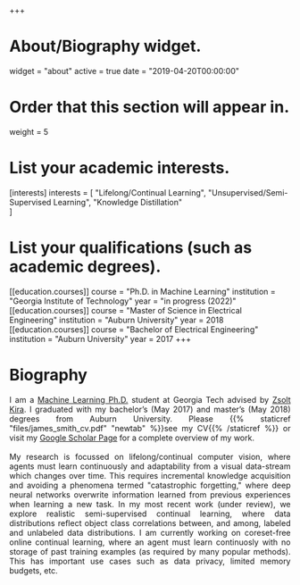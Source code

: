 +++
# About/Biography widget.
widget = "about"
active = true
date = "2019-04-20T00:00:00"

# Order that this section will appear in.
weight = 5

# List your academic interests.
[interests]
  interests = [
    "Lifelong/Continual Learning",
    "Unsupervised/Semi-Supervised Learning",
    "Knowledge Distillation"    
  ]

# List your qualifications (such as academic degrees).
[[education.courses]]
  course = "Ph.D. in Machine Learning"
  institution = "Georgia Institute of Technology"
  year = "in progress (2022)"
[[education.courses]]
  course = "Master of Science in Electrical Engineering"
  institution = "Auburn University"
  year = 2018
[[education.courses]]
  course = "Bachelor of Electrical Engineering"
  institution = "Auburn University" 
  year = 2017
+++ 

# Biography

<div style="text-align: justify">
I am a <a href="https://ml.gatech.edu/phd">Machine Learning Ph.D.</a> student at Georgia Tech advised by <a href="https://www.cc.gatech.edu/~zk15/">Zsolt Kira</a>. I graduated with my 
bachelor’s (May 2017) and master’s (May 2018) degrees from Auburn University. Please {{% staticref "files/james_smith_cv.pdf" "newtab" %}}see my CV{{% /staticref %}} or visit my <a href="https://scholar.google.com/citations?user=rT52aN8AAAAJ&hl=en">Google Scholar Page</a> for a complete overview of my work.
<br>
<br>
My research is focussed on lifelong/continual computer vision, where agents must learn continuously and adaptability from a visual data-stream which changes over time. This requires incremental knowledge acquisition and avoiding a phenomena termed "catastrophic forgetting," where deep neural networks overwrite information learned from previous experiences when learning a new task. In my most recent work (under review), we explore realistic semi-supervised continual learning, where data distributions reflect object class correlations between, and among, labeled and unlabeled data distributions. I am currently working on coreset-free online continual learning, where an agent must learn continuosly with no storage of past training examples (as required by many popular methods). This has important use cases such as data privacy, limited memory budgets, etc.
</div>